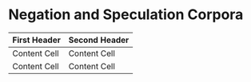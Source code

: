 # Negation and Speculation Corpora


| First Header  | Second Header |
| ------------- | ------------- |
| Content Cell  | Content Cell  |
| Content Cell  | Content Cell  |
